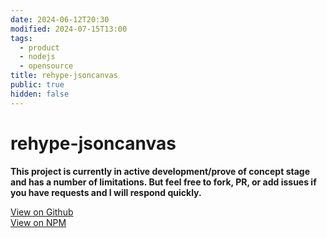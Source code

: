 ```yaml
---
date: 2024-06-12T20:30
modified: 2024-07-15T13:00
tags:
  - product
  - nodejs
  - opensource
title: rehype-jsoncanvas
public: true
hidden: false
---
```

# rehype-jsoncanvas

**This project is currently in active development/prove of concept stage and has a number of limitations. But feel free to fork, PR, or add issues if you have requests and I will respond quickly.**

[View on Github](https://github.com/lovettbarron/rehype-jsoncanvas)  
[View on NPM](https://www.npmjs.com/package/rehype-jsoncanvas)